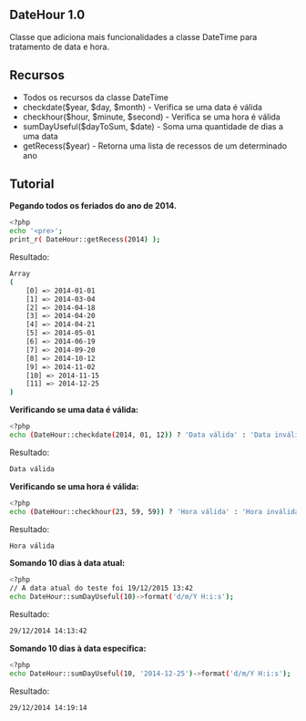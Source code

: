 ## DateHour 1.0

Classe que adiciona mais funcionalidades a classe DateTime para tratamento de data e hora.


## Recursos
  - Todos os recursos da classe DateTime
  - checkdate($year, $day, $month) - Verifica se uma data é válida
  - checkhour($hour, $minute, $second) - Verifica se uma hora é válida
  - sumDayUseful($dayToSum, $date) - Soma uma quantidade de dias a uma data
  - getRecess($year) - Retorna uma lista de recessos de um determinado ano


## Tutorial

**Pegando todos os feriados do ano de 2014.**
```sh
<?php
echo '<pre>';
print_r( DateHour::getRecess(2014) ); 
```

Resultado:
```sh
Array
(
    [0] => 2014-01-01
    [1] => 2014-03-04
    [2] => 2014-04-18
    [3] => 2014-04-20
    [4] => 2014-04-21
    [5] => 2014-05-01
    [6] => 2014-06-19
    [7] => 2014-09-20
    [8] => 2014-10-12
    [9] => 2014-11-02
    [10] => 2014-11-15
    [11] => 2014-12-25
)
```


**Verificando se uma data é válida:**

```sh
<?php
echo (DateHour::checkdate(2014, 01, 12)) ? 'Data válida' : 'Data inválida';
```

Resultado:
```sh
Data válida
```

**Verificando se uma hora é válida:**

```sh
<?php
echo (DateHour::checkhour(23, 59, 59)) ? 'Hora válida' : 'Hora inválida';
```

Resultado:
```sh
Hora válida
```

**Somando 10 dias à data atual:**

```sh
<?php
// A data atual do teste foi 19/12/2015 13:42
echo DateHour::sumDayUseful(10)->format('d/m/Y H:i:s');
```

Resultado:
```sh
29/12/2014 14:13:42
```

**Somando 10 dias à data específica:**

```sh
<?php
echo DateHour::sumDayUseful(10, '2014-12-25')->format('d/m/Y H:i:s');
```

Resultado:
```sh
29/12/2014 14:19:14
```
